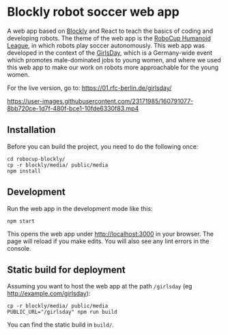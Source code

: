 # Blockly robot soccer web app

A web app based on [Blockly](https://developers.google.com/blockly/) and React to teach the basics of coding and developing robots.
The theme of the web app is the [RoboCup Humanoid League](https://www.robocup.org/leagues/3), in which robots play soccer autonomously.
This web app was developed in the context of the [GirlsDay](https://girls-day.de), which is a Germany-wide event which promotes male-dominated jobs to young women, and where we used this web app to make our work on robots more approachable for the young women.

For the live version, go to: https://01.rfc-berlin.de/girlsday/

https://user-images.githubusercontent.com/23171985/160791077-8bb720ce-1d7f-480f-bce1-10fde6330f83.mp4

## Installation

Before you can build the project, you need to do the following once:

```
cd robocup-blockly/
cp -r blockly/media/ public/media
npm install
```

## Development

Run the web app in the development mode like this:

```
npm start
```

This opens the web app under [http://localhost:3000](http://localhost:3000) in your browser.
The page will reload if you make edits.
You will also see any lint errors in the console.

## Static build for deployment

Assuming you want to host the web app at the path `/girlsday` (eg http://example.com/girlsday):

```
cp -r blockly/media/ public/media
PUBLIC_URL="/girlsday" npm run build
```

You can find the static build in `build/`.
